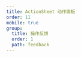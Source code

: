 ```yaml
---
title: ActionSheet 动作面板
order: 11
mobile: true
group:
  title: 操作反馈
  order: 1
  path: feedback
---
```


<code src="../demo/ActionSheet.tsx"></code>
<API src="../src/ActionSheet.tsx"></API>
